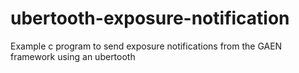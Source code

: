 # ubertooth-exposure-notification
Example c program to send exposure notifications from the GAEN framework using an ubertooth
